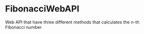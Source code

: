 # FibonacciWebAPI
Web API that have three different methods that calculates the n-th Fibonacci number
